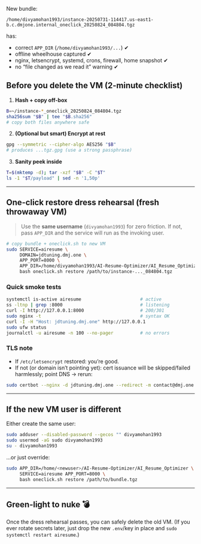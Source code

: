 New bundle:

```
/home/divyamohan1993/instance-20250731-114417.us-east1-b.c.dmjone.internal_oneclick_20250824_084804.tgz
```

has:

* correct `APP_DIR` (`/home/divyamohan1993/...`) ✔
* offline wheelhouse captured ✔
* nginx, letsencrypt, systemd, crons, firewall, home snapshot ✔
* no “file changed as we read it” warning ✔

## Before you delete the VM (2-minute checklist)

1. **Hash + copy off-box**

```bash
B=~/instance-*_oneclick_20250824_084804.tgz
sha256sum "$B" | tee "$B.sha256"
# copy both files anywhere safe
```

2. **(Optional but smart) Encrypt at rest**

```bash
gpg --symmetric --cipher-algo AES256 "$B"
# produces ...tgz.gpg (use a strong passphrase)
```

3. **Sanity peek inside**

```bash
T=$(mktemp -d); tar -xzf "$B" -C "$T"
ls -1 "$T/payload" | sed -n '1,50p'
```

---

## One-click **restore dress rehearsal** (fresh throwaway VM)

> Use the **same username** (`divyamohan1993`) for zero friction. If not, pass `APP_DIR` and the service will run as the invoking user.

```bash
# copy bundle + oneclick.sh to new VM
sudo SERVICE=airesume \
     DOMAIN=jdtuning.dmj.one \
     APP_PORT=8000 \
     APP_DIR=/home/divyamohan1993/AI-Resume-Optimizer/AI_Resume_Optimizer \
     bash oneclick.sh restore /path/to/instance-..._084804.tgz
```

### Quick smoke tests

```bash
systemctl is-active airesume                      # active
ss -ltnp | grep :8000                             # listening
curl -I http://127.0.0.1:8000                     # 200/301
sudo nginx -t                                     # syntax OK
curl -I -H "Host: jdtuning.dmj.one" http://127.0.0.1
sudo ufw status
journalctl -u airesume -n 100 --no-pager          # no errors
```

### TLS note

* If `/etc/letsencrypt` restored: you’re good.
* If not (or domain isn’t pointing yet): cert issuance will be skipped/failed harmlessly; point DNS → rerun:

```bash
sudo certbot --nginx -d jdtuning.dmj.one --redirect -m contact@dmj.one --agree-tos -n
```

---

## If the new VM user is different

Either create the same user:

```bash
sudo adduser --disabled-password --gecos "" divyamohan1993
sudo usermod -aG sudo divyamohan1993
su - divyamohan1993
```

…or just override:

```bash
sudo APP_DIR=/home/<newuser>/AI-Resume-Optimizer/AI_Resume_Optimizer \
     SERVICE=airesume APP_PORT=8000 \
     bash oneclick.sh restore /path/to/bundle.tgz
```

---

## Green-light to nuke 💣

Once the dress rehearsal passes, you can safely delete the old VM.
(If you ever rotate secrets later, just drop the new `.env`/key in place and `sudo systemctl restart airesume`.)
